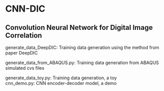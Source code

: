 # CNN-DIC
## Convolution Neural Network for Digital Image Correlation  
 generate_data_DeepDIC: Training data generation using the method from paper DeepDIC
 
 generate_data_from_ABAQUS.py: Training data generation from ABAQUS simulated cvs files

 generate_data_toy.py: Training data generation, a toy  
 cnn_demo.py: CNN encoder-decoder model, a demo
